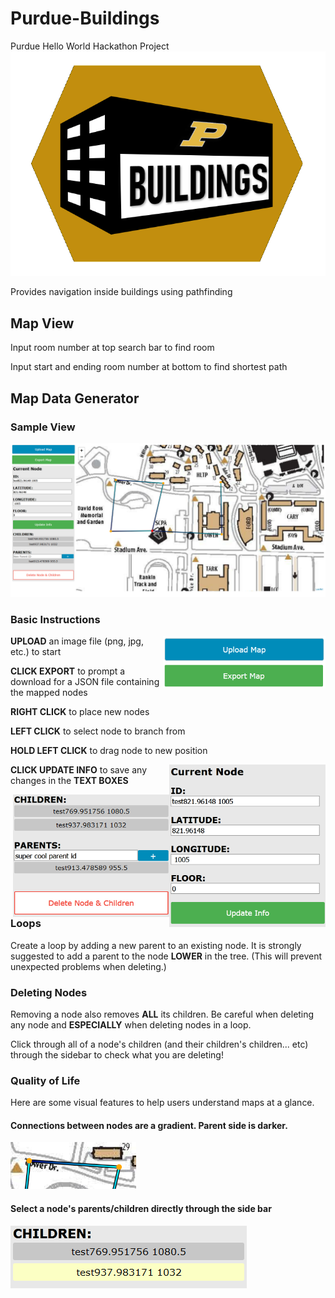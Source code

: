 # Purdue-Buildings
Purdue Hello World Hackathon Project
![alt text](images/icon.png "Purdue Buildings Logo")

Provides navigation inside buildings using pathfinding

## Map View
Input room number at top search bar to find room

Input start and ending room number at bottom to find shortest path

## Map Data Generator
### Sample View
![Sample Mapper View](images/mapper_sample_view.png)

### Basic Instructions
<img align="right" src="images/io_buttons.png" alt="Sample Mapper View" width="260" height ="84">

**UPLOAD** an image file (png, jpg, etc.) to start

**CLICK EXPORT** to prompt a download for a JSON file containing the mapped nodes

**RIGHT CLICK** to place new nodes

**LEFT CLICK** to select node to branch from

**HOLD LEFT CLICK** to drag node to new position

<img align="right" src="images/textbox_edit.png" alt="Edit Node Info Group" width="250" height="260">

**CLICK UPDATE INFO** to save any changes in the **TEXT BOXES**

<img align="right" src="images/child_parent_delete.png" alt="Children Parent Delete Group" width="250" height="196">

### Loops
Create a loop by adding a new parent to an existing node. It is strongly suggested to add a parent to the node **LOWER** in the tree. (This will prevent unexpected problems when deleting.)

### Deleting Nodes
Removing a node also removes **ALL** its children. Be careful when deleting any node and **ESPECIALLY** when deleting nodes in a loop. 

Click through all of a node's children (and their children's children... etc) through the sidebar to check what you are deleting!

### Quality of Life

Here are some visual features to help users understand maps at a glance.

#### Connections between nodes are a gradient. Parent side is darker.
![Connection Gradient](images/connection_gradient.png)


#### Select a node's parents/children directly through the side bar
![Select child through sidebar](images/select_child.png)
